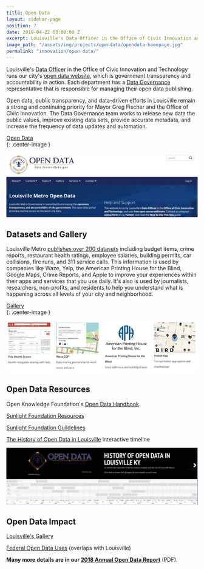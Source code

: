 ```yaml
---
title: Open Data
layout: sidebar-page
position: 7
date: 2019-04-22 00:00:00 Z
excerpt: Louisville's Data Officer in the Office of Civic Innovation and Technology and Data Governance runs our city's open data website, which is government transparency and accountability in action. 
image_path: "/assets/img/projects/opendata/opendata-homepage.jpg"
permalink: "innovation/open-data/"
---
```


Louisville's [Data Officer](https://twitter.com/LouDataOfficer) in the Office of Civic Innovation and Technology runs our city's [open data website](https://data.louisvilleky.gov/), which is government transparency and accountability in action.  Each department has a [Data Governance](/innovation/data-governance/) representative that is responsible for managing their open data publishing.

Open data, public transparency, and data-driven efforts in Louisville remain a strong and continuing priority for Mayor Greg
Fischer and the Office of Civic Innovation.  The Data Governance team works to release new data the public values, improve existing data sets, provide accurate metadata, and increase the frequency of data updates and automation. 

<div class="end-xs hidden-xs col-md-4 button-wrap">
<a class="usa-button usa-button-outline link--external" href="https://data.louisvilleky.gov" target="_blank">Open Data</a>
</div>{: .center-image }

![Open data homepage](/assets/img/projects/opendata/opendata-homepage.jpg)

## Datasets and Gallery

Louisville Metro [publishes over 200 datasets](https://data.louisvilleky.gov/) including budget items, crime reports, restaurant health ratings, employee salaries, building permits, car collisions, fire runs, and 311 service calls.  This information is used by companies like Waze, Yelp, the American Printing House for the Blind, Google Maps, Crime Reports, and Apple to improve your experiences within their apps and services that you use daily.   It's also is used by journalists, researchers, non-profits, and residents to help you understand what is happening across all levels of your city and neighborhood.

<div class="end-xs hidden-xs col-md-4 button-wrap">
<a class="usa-button usa-button-outline link--external" href="https://data.louisvilleky.gov/open-data-gallery" target="_blank">Gallery</a>
</div>{: .center-image }

![Open data gallery](/assets/img/projects/opendata/opendata-gallery.jpg)

## Open Data Resources

Open Knowledge Foundation's [Open Data Handbook](http://opendatahandbook.org/)

[Sunlight Foundation Resources](https://sunlightfoundation.com/policy/open-cities/projects-resources/)

[Sunlight Foundation Guildelines](https://sunlightfoundation.com/opendataguidelines/)

[The History of Open Data in Louisville](http://bit.ly/CivicDataHistory) interactive timeline

![Open data history](/assets/img/projects/opendata/opendata-history.jpg)

## Open Data Impact

[Louisville's Gallery](https://data.louisvilleky.gov/open-data-gallery)

[Federal Open Data Uses](https://www.data.gov/impact/) (overlaps with Louisville)

**Many more details are in our [2018 Annual Open Data Report](https://medium.com/louisville-metro-opi2/louisville-annual-open-data-report-2018-314c958dfe52)** (PDF).

